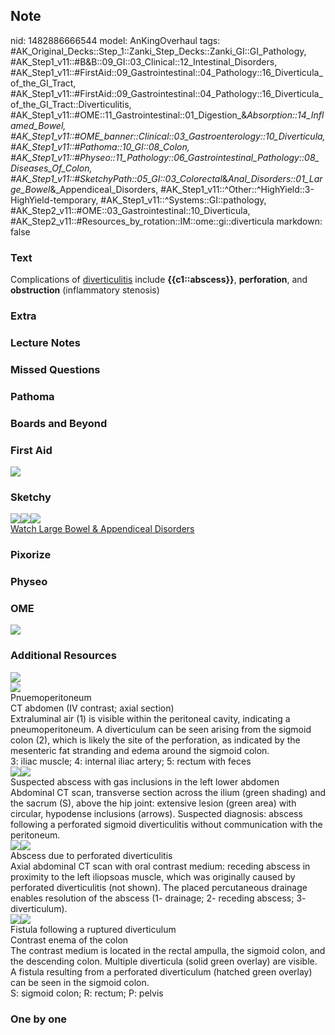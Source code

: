 ## Note
nid: 1482886666544
model: AnKingOverhaul
tags: #AK_Original_Decks::Step_1::Zanki_Step_Decks::Zanki_GI::GI_Pathology, #AK_Step1_v11::#B&B::09_GI::03_Clinical::12_Intestinal_Disorders, #AK_Step1_v11::#FirstAid::09_Gastrointestinal::04_Pathology::16_Diverticula_of_the_GI_Tract, #AK_Step1_v11::#FirstAid::09_Gastrointestinal::04_Pathology::16_Diverticula_of_the_GI_Tract::Diverticulitis, #AK_Step1_v11::#OME::11_Gastrointestinal::01_Digestion_&_Absorption::14_Inflamed_Bowel, #AK_Step1_v11::#OME_banner::Clinical::03_Gastroenterology::10_Diverticula, #AK_Step1_v11::#Pathoma::10_GI::08_Colon, #AK_Step1_v11::#Physeo::11_Pathology::06_Gastrointestinal_Pathology::08_Diseases_Of_Colon, #AK_Step1_v11::#SketchyPath::05_GI::03_Colorectal_&_Anal_Disorders::01_Large_Bowel_&_Appendiceal_Disorders, #AK_Step1_v11::^Other::^HighYield::3-HighYield-temporary, #AK_Step1_v11::^Systems::GI::pathology, #AK_Step2_v11::#OME::03_Gastrointestinal::10_Diverticula, #AK_Step2_v11::#Resources_by_rotation::IM::ome::gi::diverticula
markdown: false

### Text
<div>
  Complications of <u>diverticulitis</u> include
  <b>{{c1::abscess}}</b>, <b>perforation</b>, and
  <b>obstruction</b> (inflammatory stenosis)
</div>

### Extra


### Lecture Notes


### Missed Questions


### Pathoma


### Boards and Beyond


### First Aid
<img src="tmpJ6Vtzo.png">

### Sketchy
<div><img src=
"Screen%20Shot%202020-01-23%20at%206.34.07%20PM.JPG"><img src=
"Screen%20Shot%202020-01-23%20at%206.34.15%20PM.JPG"><img src=
"Zoverall%20picture%20(41)_1566160514431.JPG"></div><a href=
"https://dashboard.sketchy.com/study/medical/courses/medical-pathophysiology/units/medical-pathophysiology-gi/videos/medical-pathophysiology-gi-colorectal-and-anal-disorders-large-bowel-and-appendiceal-disorders?utm_source=anki&utm_medium=partnership&utm_campaign=february_update&utm_content=medical">Watch
Large Bowel & Appendiceal Disorders</a>

### Pixorize


### Physeo


### OME
<div class="ome-widget">
  <a href=
  "https://onlinemeded.org/spa/gastroenterology/diverticula/acquire?ref=anki">
  <img src="_OME_AnkiFlashcards_Lesson_5.png"></a>
</div>

### Additional Resources
<div>
  <img src="big_5cb5bc7161b36.jpg">
  <div><img src="big_5081d91dcf6a5.jpg"></div>
  <div>
    <div>
      <div>
        Pnuemoperitoneum
      </div>
    </div>
    <div>
      <div>
        <div>
          CT abdomen (IV contrast; axial section)
        </div>
        <div>
          Extraluminal air (1) is visible within the peritoneal
          cavity, indicating a pneumoperitoneum. A diverticulum can
          be seen arising from the sigmoid colon (2), which is
          likely the site of the perforation, as indicated by the
          mesenteric fat stranding and edema around the sigmoid
          colon.
        </div>
        <div>
          3: iliac muscle; 4: internal iliac artery; 5: rectum with
          feces
        </div>
      </div>
    </div>
    <div><img src="big_5081d94c4aaf5.jpg"><img src=
    "5081d94c4aaf5.jpg"></div>
    <div>
      <div>
        <div>
          Suspected abscess with gas inclusions in the left lower
          abdomen
        </div>
      </div>
      <div>
        <div>
          <div>
            Abdominal CT scan, transverse section across the ilium
            (green shading) and the sacrum (S), above the hip
            joint: extensive lesion (green area) with circular,
            hypodense inclusions (arrows). Suspected diagnosis:
            abscess following a perforated sigmoid diverticulitis
            without communication with the peritoneum.
          </div>
        </div>
      </div>
    </div>
    <div><img src="big_5081d931cf99a.jpg"><img src=
    "5081d931cf99a.jpg"></div>
    <div>
      <div>
        <div>
          Abscess due to perforated diverticulitis
        </div>
      </div>
      <div>
        <div>
          <div>
            Axial abdominal CT scan with oral contrast medium:
            receding abscess in proximity to the left iliopsoas
            muscle, which was originally caused by perforated
            diverticulitis (not shown). The placed percutaneous
            drainage enables resolution of the abscess (1-
            drainage; 2- receding abscess; 3- diverticulum).
          </div>
        </div>
      </div>
    </div>
    <div><img src="big_5081d90a34b51.jpg"><img src=
    "5081d90a34b51.jpg"></div>
    <div>
      <div>
        <div>
          Fistula following a ruptured diverticulum
        </div>
      </div>
      <div>
        <div>
          <div>
            Contrast enema of the colon
          </div>
          <div>
            The contrast medium is located in the rectal ampulla,
            the sigmoid colon, and the descending colon. Multiple
            diverticula (solid green overlay) are visible. A
            fistula resulting from a perforated diverticulum
            (hatched green overlay) can be seen in the sigmoid
            colon.
          </div>
          <div>
            S: sigmoid colon; R: rectum; P: pelvis
          </div>
        </div>
      </div>
    </div>
  </div>
</div>

### One by one

